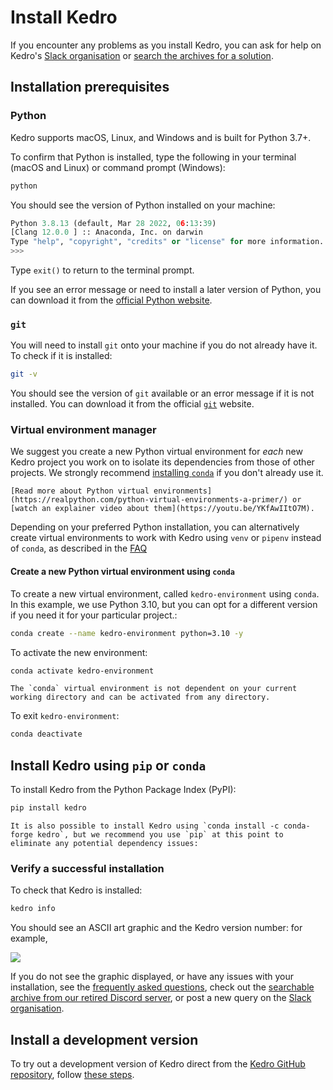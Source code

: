 # Install Kedro

If you encounter any problems as you install Kedro, you can ask for help on Kedro's [Slack organisation](https://slack.kedro.org) or [search the archives for a solution](https://linen-discord.kedro.org).


## Installation prerequisites

### Python
Kedro supports macOS, Linux, and Windows and is built for Python 3.7+.

To confirm that Python is installed, type the following in your terminal (macOS and Linux) or command prompt (Windows):

```bash
python
```

You should see the version of Python installed on your machine:

```python
Python 3.8.13 (default, Mar 28 2022, 06:13:39)
[Clang 12.0.0 ] :: Anaconda, Inc. on darwin
Type "help", "copyright", "credits" or "license" for more information.
>>>
```
Type `exit()` to return to the terminal prompt.

If you see an error message or need to install a later version of Python, you can download it from the [official Python website](https://www.python.org/downloads/).

### `git`
You will need to install `git` onto your machine if you do not already have it. To check if it is installed:

```bash
git -v
```

You should see the version of `git` available or an error message if it is not installed. You can download it from the official  [`git`](https://git-scm.com/) website.

### Virtual environment manager
We suggest you create a new Python virtual environment for *each* new Kedro project you work on to isolate its dependencies from those of other projects. We strongly recommend [installing `conda`](https://docs.conda.io/projects/conda/en/latest/user-guide/install/) if you don't already use it.

``` {note}
[Read more about Python virtual environments](https://realpython.com/python-virtual-environments-a-primer/) or [watch an explainer video about them](https://youtu.be/YKfAwIItO7M).
```

Depending on your preferred Python installation, you can alternatively create virtual environments to work with Kedro using `venv` or `pipenv` instead of `conda`, as described in the [FAQ](../faq/faq.md)

#### Create a new Python virtual environment using `conda`

To create a new virtual environment, called `kedro-environment` using `conda`. In this example, we use Python 3.10, but you can opt for a different version if you need it for your particular project.:

```bash
conda create --name kedro-environment python=3.10 -y
```

To activate the new environment:

```bash
conda activate kedro-environment
```

```{note}
The `conda` virtual environment is not dependent on your current working directory and can be activated from any directory.
```

To exit `kedro-environment`:

```bash
conda deactivate
```

## Install Kedro using `pip` or `conda`

To install Kedro from the Python Package Index (PyPI):

```bash
pip install kedro
```

```{note}
It is also possible to install Kedro using `conda install -c conda-forge kedro`, but we recommend you use `pip` at this point to eliminate any potential dependency issues:
```

### Verify a successful installation

To check that Kedro is installed:

```bash
kedro info
```

You should see an ASCII art graphic and the Kedro version number: for example,

![](../meta/images/kedro_graphic.png)

If you do not see the graphic displayed, or have any issues with your installation, see the [frequently asked questions](../faq/faq.md), check out the [searchable archive from our retired Discord server](https://linen-discord.kedro.org), or post a new query on the [Slack organisation](https://slack.kedro.org).

## Install a development version

To try out a development version of Kedro direct from the [Kedro GitHub repository](https://github.com/kedro-org/kedro), follow [these steps](../faq/faq.md#how-can-i-use-a-development-version-of-kedro).
